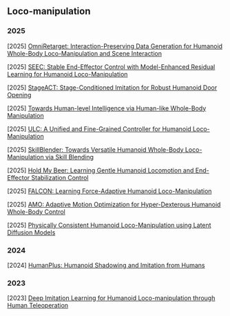 ## Loco-manipulation

### 2025

[2025] [OmniRetarget: Interaction-Preserving Data Generation for Humanoid Whole-Body Loco-Manipulation and Scene Interaction](https://arxiv.org/abs/2509.26633)

[2025] [SEEC: Stable End-Effector Control with Model-Enhanced Residual Learning for Humanoid Loco-Manipulation](https://arxiv.org/abs/2509.21231)

[2025] [StageACT: Stage-Conditioned Imitation for Robust Humanoid Door Opening](https://arxiv.org/abs/2509.13200)

[2025] [Towards Human-level Intelligence via Human-like Whole-Body Manipulation](https://arxiv.org/abs/2507.17141)

[2025] [ULC: A Unified and Fine-Grained Controller for Humanoid Loco-Manipulation](https://arxiv.org/abs/2507.06905)

[2025] [SkillBlender: Towards Versatile Humanoid Whole-Body Loco-Manipulation via Skill Blending](https://arxiv.org/abs/2506.09366)

[2025] [Hold My Beer: Learning Gentle Humanoid Locomotion and End-Effector Stabilization Control](https://arxiv.org/abs/2505.24198)

[2025] [FALCON: Learning Force-Adaptive Humanoid Loco-Manipulation](https://arxiv.org/abs/2505.06776)

[2025] [AMO: Adaptive Motion Optimization for Hyper-Dexterous Humanoid Whole-Body Control](https://arxiv.org/abs/2505.03738)

[2025] [Physically Consistent Humanoid Loco-Manipulation using Latent Diffusion Models](https://arxiv.org/abs/2504.16843)



### 2024

[2024] [HumanPlus: Humanoid Shadowing and Imitation from Humans](https://arxiv.org/abs/2406.10454)



### 2023

[2023] [Deep Imitation Learning for Humanoid Loco-manipulation through Human Teleoperation](https://arxiv.org/abs/2309.01952)
